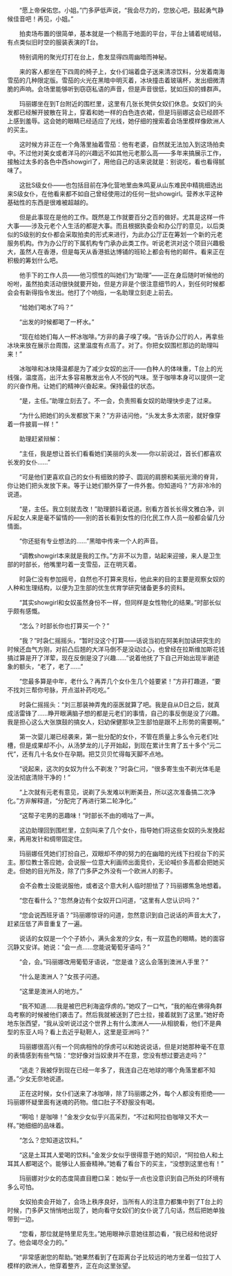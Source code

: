 　　“愿上帝保佑您。小姐。”门多萨低声说，“我会尽力的，您放心吧，鼓起勇气静候佳音吧！再见，小姐。”

　　拍卖场布置的很简单，基本就是一个稍高于地面的平台，平台上铺着呢绒毯，有点类似旧时空的服装表演的T台。

　　特别调用的聚光灯打在台上，愈发显得四周幽暗而神秘。

　　来的客人都坐在下四周的椅子上，女仆们端着盘子送来清凉饮料，分发着南海雪茄的几种限定版。雪茄的火光在黑暗中明灭着，冰块撞击着玻璃杯，发出细微清脆的声响。会场里能够听到窃窃私语的声音，但是声音很低，犹如压抑的蜂群声。

　　玛丽娜坐在到T台附近的围栏里，这里有几张长凳供女奴们休息。女奴们的头发都已经解开披散在背上，穿着和她一样的白色连衣裙，但是玛丽娜这会已经顾不上感到羞辱。这会她的眼睛已经适应了光线，她仔细的搜索着会场里模样像欧洲人的买主。

　　这时候方非正在一个角落里抽着雪茄：他有老婆，自然就无法加入到这场拍卖中。不过他对美女或者洋马的兴趣远不如其他元老那么高——多年来搞展示工作，接触过太多的各色中西showgirl了，用他自己的话来说就是：别说吃，看也看得腻味了。

　　这批S级女仆——也包括目前在净化营地里由朱鸣夏从山东难民中精挑细选出来S级女仆，在他看来都不如自己曾经使用过的任何一批showgirl。营养水平这种基础性的东西是很难被超越的。

　　但是此事现在是他的工作。既然是工作就要百分之百的做好。尤其是这样一件大事——涉及元老个人生活的都是大事。而且根据执委会和办公厅的意见，以后类似的S级别的女仆都会采取拍卖的形式来进行，为此办公厅正在筹划一个新的元老服务机构。作为办公厅的下属机构专门承办此类工作。听说老洪对这个项目兴趣极大，虽然人在香港，但是每天从香港抵达博铺的班轮上都会有他的邮件。看来正在积极的筹划什么吧。

　　他手下的工作人员——他习惯性的叫她们为“助理”——正在身后随时听候他的吩咐，虽然拍卖活动很快就要开始，但是方非是个很注意细节的人，到任何时候都会会有新得指令发出。他打了个响指，一名助理立刻走上前去。

　　“给她们喝水了吗？”

　　“出发的时候都喝了一杯水。”

　　“现在给她们每人一杯冰咖啡。”方非的鼻子嗅了嗅。“告诉办公厅的人，再拿些冰块来放在展示台周围，这里温度有点高了。对了。你把女奴围栏那边的助理叫来！”

　　冰咖啡和冰块降温都是为了减少女奴的出汗——白种人的体味重，T台上的光线强，温度高，出汗太多容易散发出令人不悦的气味。至于咖啡本身可以提供一定的兴奋作用。让她们的精神兴奋起来。保持最佳的状态。

　　“是，主任。”助理立刻去了。不一会，负责照看女奴的助理快步走了过来。

　　“为什么把她们的头发都放下来？”方非诘问他，“头发太多太浓密，就好像穿着一件披肩一样！”

　　助理赶紧辩解：

　　“主任，我是想让首长们看看她们美丽的头发——你以前说过，首长们都喜欢长发的女仆……”

　　“可是他们更喜欢自己的女仆有细致的脖子、圆润的肩膀和美丽光滑的脊背，你让她们把头发放下来。等于让她们额外穿了一件外套。你知道吗？”方非冷冷的说道。

　　“是，主任。我立刻就去改！”助理颤抖着说道。别看方首长长得文雅白净，训斥起女人来是毫不留情的——别的首长看到女性的归化民工作人员一般都会留几分情面。

　　“你还挺有专业想法的……”黑暗中传来一个人的声音。

　　“调教showgirl本来就是我的工作。”方非不以为意，站起来迎接，来人是卫生部的时部长，他嘴里叼着一支雪茄，正在明灭着。

　　时袅仁没有参加摇号，自然也不打算来竞标，他此来的目的主要是观察女奴的人种和生理结构，以便为卫生部的优生优育学研究储备更多的资料。

　　“其实showgirl和女奴虽然身份不一样，但同样是女性物化的结果。”时部长似乎颇有感慨。

　　“怎么？时部长你也打算买一个？”

　　“我？”时袅仁摇摇头，“暂时没这个打算——话说当初在阿美利加读研究生的时候还血气方刚，对前凸后翘的大洋马倒不是没动过心，也曾经在拉斯维加斯花钱搞过算是开了洋荤，现在反倒是没了兴趣……”说着他抚了下自己开始出现半谢迹象的额头，“老了，老了……”

　　“您最多算是中年，老什么？再弄几个女仆生几个娃要紧！”方非打趣道，“要不找刘三帮你号脉，开点滋补药吃吃。”

　　时袅仁摇摇头：“刘三那装神弄鬼的巫医就算了吧。我是自从D日之后，就真成活雷锋了……睁开眼满脑子想的都是元老们的事情，自己的事反倒是没了兴趣。我是担心这么大张旗鼓的搞女人，妇幼保健那块卫生部怕是跟不上形势的需要啊。”

　　第一次婴儿潮已经袭来，第一批分配的女仆，不管在质量上多么令元老们吐槽，但是成果却不小，从汤梦龙的儿子开始起，到现在累计生育了五十多个“元二代”，还有几十名女仆在孕期。把艾贝贝忙得每天脚不点地。

　　“说起来，这次的女奴为什么不剃发？”时袅仁问，“很多寄生虫不剃光体毛是没法彻底清除干净的！”

　　“上次就有元老有意见，说剃了头发难以判断美丑，所以这次准备搞二次净化。”方非解释道，“分配完了再进行第二轮净化。”

　　“这帮子宅男的恶趣味！”时部长不由的嘀咕了一声。

　　这边助理回到围栏里，立刻叫来了几个女仆，指导她们将这些女奴的头发挽起来，再用发针和绸带固定住。

　　玛丽娜任凭她们打扮自己，双眼却不停的努力的在幽暗的光线下扫视台下的买主。那位教士答应她，会说服一位意大利画师出面竞价，无论喊价多高都会把她买走。但她的目光所及，除了门多萨之外没有一个欧洲人的影子。

　　会不会教士没能说服他，或者这个意大利人临时胆怯了？玛丽娜焦急地想着。

　　“您在看什么？”忽然身边有个女奴开口问道，“这里有人您认识吗？”

　　“您会说西班牙语？”玛丽娜惊讶的问道，忽然意识到自己说话的声音太大了，赶紧压低了声音重复了一遍。

　　说话的女奴是一个个子娇小，满头金发的少女，有一双蓝色的眼睛。她的面容沉静又安详。她说：“会一点……您能说葡萄牙语吗？”

　　“会，会。”玛丽娜改用葡萄牙语说，“您是谁？这么会落到澳洲人手里？”

　　“什么是澳洲人？”女孩子问道。

　　“这里是澳洲人的地方。”

　　“我不知道……我是被巴巴利海盗俘虏的。”她叹了一口气，“我的船在佛得角群岛考察的时候被他们袭击了。然后我就被送到了巴士拉，接着就到了这里。”她好奇地东张西望，“我从没听说过这个世界上有什么澳洲人——从相貌看，他们不是典型的东亚人吗？看上去近乎鞑靼人，这里是亚洲吗？”

　　玛丽娜很高兴有一个同病相怜的俘虏可以和她说说话，但是对她那种毫不在意的表情感到有些气恼：“您好像对当奴隶并不在意，您没有想过要逃走吗？”

　　“逃走？我被俘到现在已经一年多了，我连自己在地球的哪个角落里都不知道。”少女无奈地说道。

　　正在这时候，女仆们送来了冰咖啡，除了玛丽娜之外，每个人都没有拒绝——玛丽娜怀疑里面有迷魂的药物。借口肚子不舒服没有喝。

　　“啊哈！是咖啡！”金发少女似乎兴高采烈，“不过和阿拉伯咖啡又不大一样。”她细细的品味着。

　　“怎么？您知道这饮料。”

　　“这是土耳其人爱喝的饮料。”金发少女似乎很得意于她的知识，“阿拉伯人和土耳其人都喝这个。能够让人振奋精神。”她看了看台下的买主，“没想到这里也有！”

　　玛丽娜对少女的态度简直目瞪口呆：她似乎一点也没意识到自己所处的环境有多么可怕。

　　女奴拍卖会开始了，会场上秩序良好，当所有人的注意力都集中到了T台上的时候，门多萨又悄悄地出现了，她向看守女奴们的女仆说了几句话，然后把她单独带到一边。

　　“您看，那位就是特里尼先生。”她用眼神示意她往那边看，“我已经和他说好了。他会竭尽全力的。”

　　“非常感谢您的帮助。”她果然看到了在距离台子比较远的地方坐着一位拉丁人模样的欧洲人，他穿着整齐，正在向这里张望。
